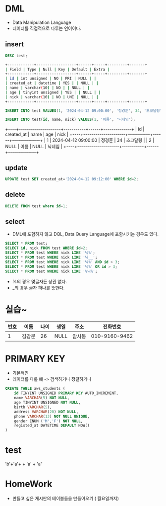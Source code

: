 # DML

- Data Manipulation Language
- 데이터를 직접적으로 다루는 언어이다.

## insert

```sql
DESC test;
```

```bash
+------------+------------------+------+-----+---------+-------+
| Field | Type | Null | Key | Default | Extra |
+------------+------------------+------+-----+---------+-------+
| id | int unsigned | NO | PRI | NULL | |
| created_at | datetime | YES | | NULL | |
| name | varchar(10) | NO | | NULL | |
| age | tinyint unsigned | YES | | NULL | |
| nick | varchar(10) | NO | UNI | NULL | |
+------------+------------------+------+-----+---------+-------+
```

```sql
INSERT INTO test VALUES(1, '2024-04-12 09:00:00', '정경훈', 34, '초코달링');
```

```sql
INSERT INTO test(id, name, nick) VALUES(1, '이름', '닉네임');
```

+----+---------------------+-----------+------+--------------+
| id | created_at | name | age | nick |
+----+---------------------+-----------+------+--------------+
| 1 | 2024-04-12 09:00:00 | 정경훈 | 34 | 초코달링 |
| 2 | NULL | 이름 | NULL | 닉네임 |
+----+---------------------+-----------+------+--------------+

## update

```sql
UPDATE test SET created_at='2024-04-12 09:12:00' WHERE id=2;
```

## delete

```sql
DELETE FROM test where id=1;
```

## select

- DML에 포함하지 않고 DQL, Data Query Language에 포함시키는 경우도 있다.

```sql
SELECT * FROM test;
SELECT id, nick FROM test WHERE id=2;
SELECT * FROM test WHERE nick LIKE '닉%';
SELECT * FROM test WHERE nick LIKE '닉__';
SELECT * FROM test WHERE nick LIKE '닉%' AND id > 3;
SELECT * FROM test WHERE nick LIKE '닉%' OR id > 3;
SELECT * FROM test WHERE nick LIKE '%닉%';
```

- \%의 경우 몇글자든 상관 없다.
- \_의 경우 글자 하나를 뜻한다.

# 실습~

| 번호 | 이름   | 나이 | 생일 | 주소   | 전화번호      |
| ---- | ------ | ---- | ---- | ------ | ------------- |
| 1    | 김강문 | 26   | NULL | 암사동 | 010-9160-9462 |

# PRIMARY KEY

- 기본적인
- 데이터를 다룰 떄 -> 검색하거나 정렬하거나

```sql
CREATE TABLE aws_students (
    id TINYINT UNSIGNED PRIMARY KEY AUTO_INCREMENT,
    name VARCHAR(5) NOT NULL,
    age TINYINT UNSIGNED NOT NULL,
    birth VARCHAR(5),
    address VARCHAR(20) NOT NULL,
    phone VARCHAR(13) NOT NULL UNIQUE,
    gender ENUM ('M','F') NOT NULL,
    registed_at DATETIME DEFAULT NOW()
)
```

# test

'b'+'a'+ + 'a' + 'a'

# HomeWork

- 만들고 싶은 게시판의 테이블들을 만들어오기 ( 월요일까지)
